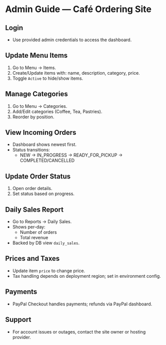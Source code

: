 # Admin Guide — Café Ordering Site

## Login
- Use provided admin credentials to access the dashboard.

## Update Menu Items
1. Go to Menu → Items.
2. Create/Update items with: name, description, category, price.
3. Toggle `Active` to hide/show items.

## Manage Categories
1. Go to Menu → Categories.
2. Add/Edit categories (Coffee, Tea, Pastries).
3. Reorder by position.

## View Incoming Orders
- Dashboard shows newest first.
- Status transitions:
  - NEW → IN_PROGRESS → READY_FOR_PICKUP → COMPLETED/CANCELLED

## Update Order Status
1. Open order details.
2. Set status based on progress.

## Daily Sales Report
- Go to Reports → Daily Sales.
- Shows per-day:
  - Number of orders
  - Total revenue
- Backed by DB view `daily_sales`.

## Prices and Taxes
- Update item `price` to change price.
- Tax handling depends on deployment region; set in environment config.

## Payments
- PayPal Checkout handles payments; refunds via PayPal dashboard.

## Support
- For account issues or outages, contact the site owner or hosting provider.